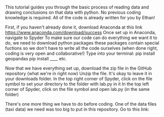 This tutorial guides you through the basic process of reading data and drawing conclusions on that data with python. 
No previous coding knowledge is required. All of the code is already written for you by Ethan!

First, if you haven't already done it, download Anaconda at this link https://www.anaconda.com/download/success
Once set up in Anaconda, navigate to Spyder
To make sure our code can do everything we want it to do, we need to download python packages
    these packages contain special fuctions so we don't have to write all the code ourselves (when done right, coding is very open and collaborative!)
Type into your terminal:
    pip install geopandas
    pip install ____
    etc.

Now that we have everything set up, download the zip file in the GitHub repository (what we're in right now)
Unzip the file. It's okay to leave it in your downloads folder.
In the top right corner of Spyder, click on the file symbol to set your directory to the folder with lab.py in it
In the top left corner of Spyder, click on the file symbol and open lab.py (in the same folder)

There's one more thing we have to do before coding. One of the data files (taxi data) we need was too big to put in this repository.
Go to this link: 
